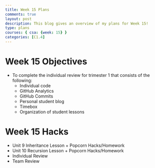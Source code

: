 ```yaml
---
title: Week 15 Plans
comments: true
layout: post
description: This blog gives an overview of my plans for Week 15!
type: plans
courses: { csa: {week: 15} }
categories: [C1.4]
---
```


# Week 15 Objectives

- To complete the individual review for trimester 1 that consists of the following:
    - Individual code
    - GitHub Analytics
    - GitHub Commits
    - Personal student blog
    - Timebox
    - Organization of student lessons

# Week 15 Hacks

- Unit 9 Inheritance Lesson + Popcorn Hacks/Homework
- Unit 10 Recursion Lesson + Popcorn Hacks/Homework
- Individual Review
- Team Review
